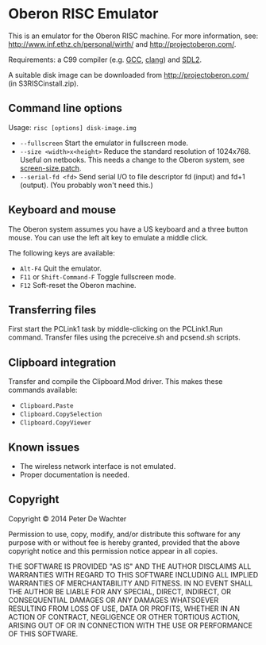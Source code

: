 Oberon RISC Emulator
====================

This is an emulator for the Oberon RISC machine. For more information, see:
http://www.inf.ethz.ch/personal/wirth/ and http://projectoberon.com/.

Requirements: a C99 compiler (e.g. [GCC](http://gcc.gnu.org/),
[clang](http://clang.llvm.org/)) and [SDL2](http://libsdl.org/).

A suitable disk image can be downloaded from http://projectoberon.com/ (in
S3RISCinstall.zip).


Command line options
--------------------

Usage: `risc [options] disk-image.img`

* `--fullscreen` Start the emulator in fullscreen mode.
* `--size <width>x<height>` Reduce the standard resolution of 1024x768.
  Useful on netbooks. This needs a change to the Oberon system, see
  [screen-size.patch](Oberon/screen-size.patch).
* `--serial-fd <fd>` Send serial I/O to file descriptor fd (input) and
  fd+1 (output). (You probably won't need this.)


Keyboard and mouse
------------------

The Oberon system assumes you have a US keyboard and a three button mouse.
You can use the left alt key to emulate a middle click.

The following keys are available:
* `Alt-F4` Quit the emulator.
* `F11` or `Shift-Command-F` Toggle fullscreen mode.
* `F12` Soft-reset the Oberon machine.


Transferring files
------------------

First start the PCLink1 task by middle-clicking on the PCLink1.Run command.
Transfer files using the pcreceive.sh and pcsend.sh scripts.


Clipboard integration
---------------------

Transfer and compile the Clipboard.Mod driver. This makes these commands
available:

* `Clipboard.Paste`
* `Clipboard.CopySelection`
* `Clipboard.CopyViewer`


Known issues
------------

* The wireless network interface is not emulated.
* Proper documentation is needed.


Copyright
---------

Copyright © 2014 Peter De Wachter

Permission to use, copy, modify, and/or distribute this software for
any purpose with or without fee is hereby granted, provided that the
above copyright notice and this permission notice appear in all
copies.

THE SOFTWARE IS PROVIDED "AS IS" AND THE AUTHOR DISCLAIMS ALL
WARRANTIES WITH REGARD TO THIS SOFTWARE INCLUDING ALL IMPLIED
WARRANTIES OF MERCHANTABILITY AND FITNESS. IN NO EVENT SHALL THE
AUTHOR BE LIABLE FOR ANY SPECIAL, DIRECT, INDIRECT, OR CONSEQUENTIAL
DAMAGES OR ANY DAMAGES WHATSOEVER RESULTING FROM LOSS OF USE, DATA OR
PROFITS, WHETHER IN AN ACTION OF CONTRACT, NEGLIGENCE OR OTHER
TORTIOUS ACTION, ARISING OUT OF OR IN CONNECTION WITH THE USE OR
PERFORMANCE OF THIS SOFTWARE.
